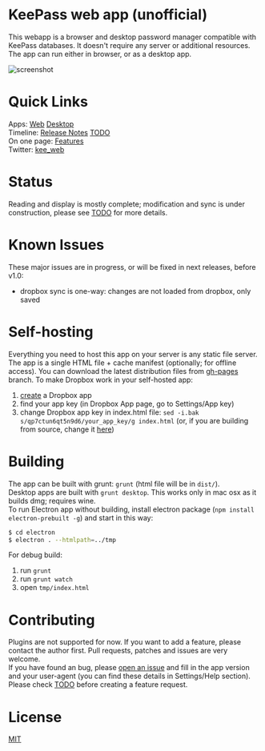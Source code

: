 # KeePass web app (unofficial)

This webapp is a browser and desktop password manager compatible with KeePass databases. It doesn't require any server or additional resources.
The app can run either in browser, or as a desktop app. 

![screenshot](https://habrastorage.org/files/bfb/51e/d8d/bfb51ed8d19847d8afb827c4fbff7dd5.png)

# Quick Links

Apps: [Web](https://antelle.github.io/keeweb/) [Desktop](https://github.com/antelle/keeweb/releases/latest)  
Timeline: [Release Notes](release-notes.md) [TODO](TODO.md)  
On one page: [Features](features.md)  
Twitter: [kee_web](https://twitter.com/kee_web)  

# Status

Reading and display is mostly complete; modification and sync is under construction, please see [TODO](TODO.md) for more details.

# Known Issues

These major issues are in progress, or will be fixed in next releases, before v1.0:

- dropbox sync is one-way: changes are not loaded from dropbox, only saved

# Self-hosting

Everything you need to host this app on your server is any static file server. The app is a single HTML file + cache manifest (optionally; for offline access).
You can download the latest distribution files from [gh-pages](https://github.com/antelle/keeweb/tree/gh-pages) branch.
To make Dropbox work in your self-hosted app:

1. [create](https://www.dropbox.com/developers/apps/create) a Dropbox app
2. find your app key (in Dropbox App page, go to Settings/App key)
3. change Dropbox app key in index.html file: `sed -i.bak s/qp7ctun6qt5n9d6/your_app_key/g index.html` 
    (or, if you are building from source, change it [here](scripts/comp/dropbox-link.js#L7))

# Building

The app can be built with grunt: `grunt` (html file will be in `dist/`).    
Desktop apps are built with `grunt desktop`. This works only in mac osx as it builds dmg; requires wine.  
To run Electron app without building, install electron package (`npm install electron-prebuilt -g`) and start in this way:
```bash
$ cd electron
$ electron . --htmlpath=../tmp
```

For debug build:

1. run `grunt`
2. run `grunt watch`
3. open `tmp/index.html`

# Contributing

Plugins are not supported for now. If you want to add a feature, please contact the author first. Pull requests, patches and issues are very welcome.  
If you have found an bug, please [open an issue](https://github.com/antelle/keeweb/issues/new) and fill in the app version and your user-agent 
(you can find these details in Settings/Help section). Please check [TODO](TODO.md) before creating a feature request.

# License

[MIT](https://github.com/antelle/keeweb/blob/master/MIT-LICENSE.txt)
